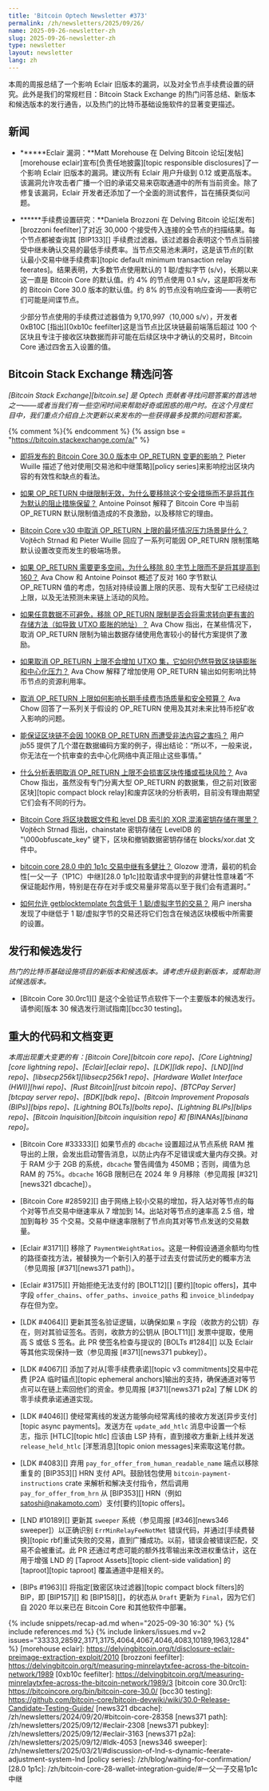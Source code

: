 ```yaml
---
title: 'Bitcoin Optech Newsletter #373'
permalink: /zh/newsletters/2025/09/26/
name: 2025-09-26-newsletter-zh
slug: 2025-09-26-newsletter-zh
type: newsletter
layout: newsletter
lang: zh
---
```


本周的周报总结了一个影响 Eclair 旧版本的漏洞，以及对全节点手续费设置的研究。此外是我们的常规栏目：Bitcoin Stack Exchange 的热门问答总结、新版本和候选版本的发行通告，以及热门的比特币基础设施软件的显著变更描述。

## 新闻

- **<!--eclair-vulnerability-->****Eclair 漏洞：**Matt Morehouse 在 Delving Bitcoin 论坛[发帖][morehouse eclair]宣布[负责任地披露][topic responsible disclosures]了一个影响 Eclair 旧版本的漏洞。建议所有 Eclair 用户升级到 0.12 或更高版本。该漏洞允许攻击者广播一个旧的承诺交易来窃取通道中的所有当前资金。除了修复该漏洞，Eclair 开发者还添加了一个全面的测试套件，旨在捕获类似问题。

- **<!--research-into-feerate-settings-->****手续费设置研究：**Daniela Brozzoni 在 Delving Bitcoin 论坛[发布][brozzoni feefilter]了对近 30,000 个接受传入连接的全节点的扫描结果。每个节点都被查询其 [BIP133][] 手续费过滤器。该过滤器会表明这个节点当前接受中继未确认交易的最低手续费率。当节点交易池未满时，这是该节点的[默认最小交易中继手续费率][topic default minimum transaction relay feerates]。结果表明，大多数节点使用默认的 1 聪/虚拟字节 (s/v)，长期以来这一直是 Bitcoin Core 的默认值。约 4% 的节点使用 0.1 s/v，这是即将发布的 Bitcoin Core 30.0 版本的默认值。约 8% 的节点没有响应查询——表明它们可能是间谍节点。

  少部分节点使用的手续费过滤器值为 9,170,997（10,000 s/v），开发者 0xB10C [指出][0xb10c feefilter]这是当节点比区块链最前端落后超过 100 个区块且专注于接收区块数据而非可能在后续区块中才确认的交易时，Bitcoin Core 通过四舍五入设置的值。

## Bitcoin Stack Exchange 精选问答

*[Bitcoin Stack Exchange][bitcoin.se] 是 Optech 贡献者寻找问题答案的首选地之一——或者当我们有一些空闲时间来帮助好奇或困惑的用户时。在这个月度栏目中，我们重点介绍自上次更新以来发布的一些获得最多投票的问题和答案。*

{% comment %}<!-- https://bitcoin.stackexchange.com/search?tab=votes&q=created%3a1m..%20is%3aanswer -->{% endcomment %}
{% assign bse = "https://bitcoin.stackexchange.com/a/" %}

- [<!--implications-of-op-return-changes-in-upcoming-bitcoin-core-version-30-0-->即将发布的 Bitcoin Core 30.0 版本中 OP_RETURN 变更的影响？]({{bse}}127895)
  Pieter Wuille 描述了他对使用[交易池和中继策略][policy series]来影响挖出区块内容的有效性和缺点的看法。

- [<!--if-op-return-relay-limits-are-ineffective-why-remove-the-safeguard-instead-of-keeping-it-as-a-default-discouragement-->如果 OP_RETURN 中继限制无效，为什么要移除这个安全措施而不是将其作为默认的阻止措施保留？]({{bse}}127904)
  Antoine Poinsot 解释了 Bitcoin Core 中当前 OP_RETURN 默认限制值造成的不良激励，以及移除它的理由。

- [<!--what-are-the-worst-case-stress-scenarios-from-uncapped-op-returns-in-bitcoin-core-v30-->Bitcoin Core v30 中取消 OP_RETURN 上限的最坏情况压力场景是什么？]({{bse}}127914)
  Vojtěch Strnad 和 Pieter Wuille 回应了一系列可能因 OP_RETURN 限制策略默认设置改变而发生的极端场景。

- [<!--if-op-return-needed-more-room-why-was-the-80-byte-cap-removed-instead-of-being-raised-to-160-->如果 OP_RETURN 需要更多空间，为什么移除 80 字节上限而不是将其提高到 160？]({{bse}}127915)
  Ava Chow 和 Antoine Poinsot 概述了反对 160 字节默认 OP_RETURN 值的考虑，包括对持续设置上限的厌恶、现有大型矿工已经绕过上限，以及无法预测未来链上活动的风险。

- [<!--if-arbitrary-data-is-inevitable-does-removing-op-return-limits-shift-demand-toward-more-harmful-storage-methods-like-utxo-inflating-addresses-->如果任意数据不可避免，移除 OP_RETURN 限制是否会将需求转向更有害的存储方法（如导致 UTXO 膨胀的地址）？]({{bse}}127916)
  Ava Chow 指出，在某些情况下，取消 OP_RETURN 限制为输出数据存储使用危害较小的替代方案提供了激励。

- [<!--if-op-return-uncapping-doesn-t-increase-the-utxo-set-how-does-it-still-contribute-to-blockchain-bloat-and-centralization-pressure-->如果取消 OP_RETURN 上限不会增加 UTXO 集，它如何仍然导致区块链膨胀和中心化压力？]({{bse}}127912)
  Ava Chow 解释了增加使用 OP_RETURN 输出如何影响比特币节点的资源利用率。

- [<!--how-does-uncapping-op-return-impact-long-term-fee-market-quality-and-security-budget-->取消 OP_RETURN 上限如何影响长期手续费市场质量和安全预算？]({{bse}}127906)
  Ava Chow 回答了一系列关于假设的 OP_RETURN 使用及其对未来比特币挖矿收入影响的问题。

- [<!--assurance-blockchain-will-not-suffer-from-illegal-content-with-100kb-op-return-->能保证区块链不会因 100KB OP_RETURN 而遭受非法内容之害吗？]({{bse}}127958)
  用户 jb55 提供了几个潜在数据编码方案的例子，得出结论：“所以不，一般来说，你无法在一个抗审查的去中心化网络中真正阻止这些事情。”

- [<!--what-analysis-shows-op-return-uncapping-won-t-harm-block-propagation-or-orphan-risk-->什么分析表明取消 OP_RETURN 上限不会损害区块传播或孤块风险？]({{bse}}127905)
  Ava Chow 指出，虽然没有专门分离大型 OP_RETURN 的数据集，但之前对[致密区块][topic compact block relay]和废弃区块的分析表明，目前没有理由期望它们会有不同的行为。

- [<!--where-does-bitcoin-core-keep-the-xor-obfuscation-keys-for-both-block-data-files-and-level-db-indexes-->Bitcoin Core 将区块数据文件和 level DB 索引的 XOR 混淆密钥存储在哪里？]({{bse}}127927)
  Vojtěch Strnad 指出，chainstate 密钥存储在 LevelDB 的 "\000obfuscate_key" 键下，区块和撤销数据密钥存储在 blocks/xor.dat 文件中。

- [<!--how-robust-is-1p1c-transaction-relay-in-bitcoin-core-28-0-->bitcoin core 28.0 中的 1p1c 交易中继有多健壮？]({{bse}}127873)
  Glozow 澄清，最初的机会性[一父一子（1P1C）中继][28.0 1p1c]拉取请求中提到的非健壮性意味着“不保证能起作用，特别是在存在对手或交易量非常高以至于我们会有遗漏时。”

- [<!--how-can-i-allow-getblocktemplate-to-include-sub-1-sat-vbyte-transactions-->如何允许 getblocktemplate 包含低于 1 聪/虚拟字节的交易？]({{bse}}127881)
  用户 inersha 发现了中继低于 1 聪/虚拟字节的交易还将它们包含在候选区块模板中所需要的设置。

## 发行和候选发行

*热门的比特币基础设施项目的新版本和候选版本。请考虑升级到新版本，或帮助测试候选版本。*

- [Bitcoin Core 30.0rc1][] 是这个全验证节点软件下一个主要版本的候选发行。请参阅[版本 30 候选发行测试指南][bcc30 testing]。

## 重大的代码和文档变更

*本周出现重大变更的有：[Bitcoin Core][bitcoin core repo]、[Core Lightning][core lightning repo]、[Eclair][eclair repo]、[LDK][ldk repo]、[LND][lnd repo]、[libsecp256k1][libsecp256k1 repo]、[Hardware Wallet Interface (HWI)][hwi repo]、[Rust Bitcoin][rust bitcoin repo]、[BTCPay Server][btcpay server repo]、[BDK][bdk repo]、[Bitcoin Improvement Proposals (BIPs)][bips repo]、[Lightning BOLTs][bolts repo]、[Lightning BLIPs][blips repo]、[Bitcoin Inquisition][bitcoin inquisition repo] 和 [BINANAs][binana repo]。*

- [Bitcoin Core #33333][] 如果节点的 `dbcache` 设置超过从节点系统 RAM 推导出的上限，会发出启动警告消息，以防止内存不足错误或大量内存交换。对于 RAM 少于 2GB 的系统，`dbcache` 警告阈值为 450MB；否则，阈值为总 RAM 的 75%。`dbcache` 16GB 限制已在 2024 年 9 月移除（参见周报 [#321][news321 dbcache]）。

- [Bitcoin Core #28592][] 由于网络上较小交易的增加，将入站对等节点的每个对等节点交易中继速率从 7 增加到 14。出站对等节点的速率高 2.5 倍，增加到每秒 35 个交易。交易中继速率限制了节点向其对等节点发送的交易数量。

- [Eclair #3171][] 移除了 `PaymentWeightRatios`。这是一种假设通道余额均匀性的路径查找方法，被替换为一个新引入的基于过去支付尝试历史的概率方法（参见周报 [#371][news371 path]）。

- [Eclair #3175][] 开始拒绝无法支付的 [BOLT12][] [要约][topic offers]，其中字段 `offer_chains`、`offer_paths`、`invoice_paths` 和 `invoice_blindedpay` 存在但为空。

- [LDK #4064][] 更新其签名验证逻辑，以确保如果 `n` 字段（收款方的公钥）存在，则对其验证签名。否则，收款方的公钥从 [BOLT11][] 发票中提取，使用高 S 或低 S 签名。此 PR 使签名检查与提议的 [BOLTs #1284][] 以及 Eclair 等其他实现保持一致（参见周报 [#371][news371 pubkey]）。

- [LDK #4067][] 添加了对从[零手续费承诺][topic v3 commitments]交易中花费 [P2A 临时锚点][topic ephemeral anchors]输出的支持，确保通道对等节点可以在链上索回他们的资金。参见周报 [#371][news371 p2a] 了解 LDK 的零手续费承诺通道实现。

- [LDK #4046][] 使经常离线的发送方能够向经常离线的接收方发送[异步支付][topic async payments]。发送方在 `update_add_htlc` 消息中设置一个标志，指示 [HTLC][topic htlc] 应该由 LSP 持有，直到接收方重新上线并发送 `release_held_htlc` [洋葱消息][topic onion messages]来索取这笔付款。

- [LDK #4083][] 弃用 `pay_for_offer_from_human_readable_name` 端点以移除重复的 [BIP353][] HRN 支付 API。鼓励钱包使用 `bitcoin-payment-instructions` crate 来解析和解决支付指令，然后调用 `pay_for_offer_from_hrn` 从 [BIP353][] HRN（例如 satoshi@nakamoto.com）支付[要约][topic offers]。

- [LND #10189][] 更新其 `sweeper` 系统（参见周报 [#346][news346 sweeper]）以正确识别 `ErrMinRelayFeeNotMet` 错误代码，并通过[手续费替换][topic rbf]重试失败的交易，直到广播成功。以前，错误会被错误匹配，交易不会被重试。此 PR 还通过考虑可能的额外找零输出来改进权重估计，这在用于增强 LND 的 [Taproot Assets][topic client-side validation] 的 [taproot][topic taproot] 覆盖通道中是相关的。

- [BIPs #1963][] 将指定[致密区块过滤器][topic compact block filters]的 BIP，即 [BIP157][] 和 [BIP158][]，的状态从 `Draft` 更新为 `Final`，因为它们自 2020 年以来已在 Bitcoin Core 和其他软件中部署。

{% include snippets/recap-ad.md when="2025-09-30 16:30" %}
{% include references.md %}
{% include linkers/issues.md v=2 issues="33333,28592,3171,3175,4064,4067,4046,4083,10189,1963,1284" %}
[morehouse eclair]: https://delvingbitcoin.org/t/disclosure-eclair-preimage-extraction-exploit/2010
[brozzoni feefilter]: https://delvingbitcoin.org/t/measuring-minrelaytxfee-across-the-bitcoin-network/1989
[0xb10c feefilter]: https://delvingbitcoin.org/t/measuring-minrelaytxfee-across-the-bitcoin-network/1989/3
[bitcoin core 30.0rc1]: https://bitcoincore.org/bin/bitcoin-core-30.0/
[bcc30 testing]: https://github.com/bitcoin-core/bitcoin-devwiki/wiki/30.0-Release-Candidate-Testing-Guide/
[news321 dbcache]: /zh/newsletters/2024/09/20/#bitcoin-core-28358
[news371 path]: /zh/newsletters/2025/09/12/#eclair-2308
[news371 pubkey]: /zh/newsletters/2025/09/12/#eclair-3163
[news371 p2a]: /zh/newsletters/2025/09/12/#ldk-4053
[news346 sweeper]: /zh/newsletters/2025/03/21/#discussion-of-lnd-s-dynamic-feerate-adjustment-system-lnd
[policy series]: /zh/blog/waiting-for-confirmation/
[28.0 1p1c]: /zh/bitcoin-core-28-wallet-integration-guide/#一父一子交易1p1c中继
